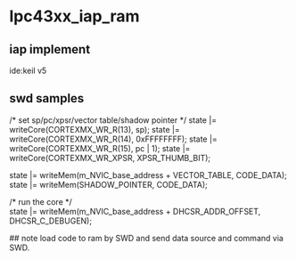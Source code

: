 # lpc43xx_iap_ram
## iap implement 
ide:keil v5
## swd samples

<html>
  /* set sp/pc/xpsr/vector table/shadow pointer */
  state |= writeCore(CORTEXMX_WR_R(13), sp);
  state |= writeCore(CORTEXMX_WR_R(14), 0xFFFFFFFF);
  state |= writeCore(CORTEXMX_WR_R(15), pc | 1);
  state |= writeCore(CORTEXMX_WR_XPSR, XPSR_THUMB_BIT);

  state |= writeMem(m_NVIC_base_address + VECTOR_TABLE, CODE_DATA);
  state |= writeMem(SHADOW_POINTER, CODE_DATA);

  /* run the core */ <br>
  state |= writeMem(m_NVIC_base_address + DHCSR_ADDR_OFFSET, DHCSR_C_DEBUGEN);
</html> 
## note
load code to ram by SWD and send data source and command via SWD.

